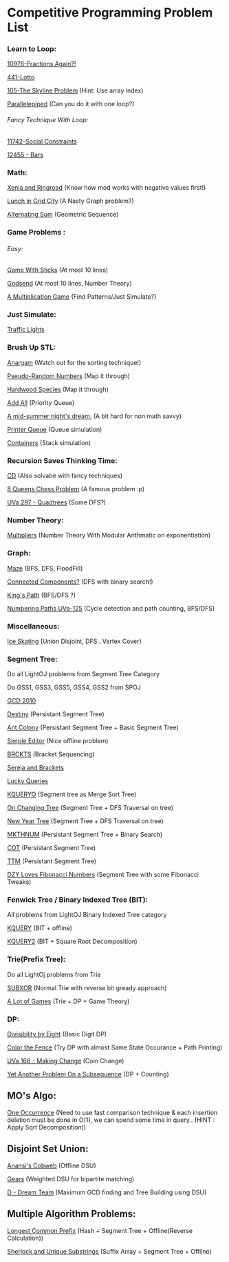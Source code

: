 # Competitive Programming Problem List

### Learn to Loop:
[10976-Fractions Again?!](https://uva.onlinejudge.org/index.php?option=com_onlinejudge&Itemid=8&category=24&page=show_problem&problem=1917)

[441-Lotto](https://uva.onlinejudge.org/index.php?option=com_onlinejudge&Itemid=8&category=24&page=show_problem&problem=382)

[105-The Skyline Problem](https://uva.onlinejudge.org/index.php?option=com_onlinejudge&Itemid=8&category=24&page=show_problem&problem=41) (Hint: Use array index)

[Parallelepiped](http://codeforces.com/problemset/problem/224/A) (Can you do it with one loop?)
###### Fancy Technique With Loop:
[11742-Social Constraints](https://uva.onlinejudge.org/index.php?option=com_onlinejudge&Itemid=8&category=24&page=show_problem&problem=2842)

[12455 - Bars](https://uva.onlinejudge.org/index.php?option=com_onlinejudge&Itemid=8&category=24&page=show_problem&problem=3886)

### Math:
[Xenia and Ringroad](http://codeforces.com/problemset/problem/339/B) (Know how mod works with negative values first!)

[Lunch in Grid City](https://uva.onlinejudge.org/index.php?option=com_onlinejudge&Itemid=8&category=24&page=show_problem&problem=796) (A Nasty Graph problem?)

[Alternating Sum](http://codeforces.com/contest/964/problem/C) (Geometric Sequence)


### Game Problems :
###### Easy:
[Game With Sticks](http://codeforces.com/problemset/problem/451/A) (At most 10 lines)

[Godsend](http://codeforces.com/contest/841/problem/B) (At most 10 lines, Number Theory)

[A Multiplication Game](https://uva.onlinejudge.org/index.php?option=com_onlinejudge&Itemid=8&category=24&page=show_problem&problem=788) (Find Patterns/Just Simulate?)

### Just Simulate:
[Traffic Lights](https://uva.onlinejudge.org/index.php?option=com_onlinejudge&Itemid=8&category=24&page=show_problem&problem=97)

### Brush Up STL:
[Anargam](https://uva.onlinejudge.org/index.php?option=com_onlinejudge&Itemid=8&category=24&page=show_problem&problem=131) (Watch out for the sorting technique!)

[Pseudo-Random Numbers](https://uva.onlinejudge.org/index.php?option=com_onlinejudge&Itemid=8&category=24&page=show_problem&problem=286) (Map it through)

[Hardwood Species](https://uva.onlinejudge.org/index.php?option=com_onlinejudge&Itemid=8&category=24&page=show_problem&problem=1167) (Map it through)

[Add All](https://uva.onlinejudge.org/index.php?option=com_onlinejudge&Itemid=8&category=24&page=show_problem&problem=1895) (Priority Queue)

[A mid-summer night's dream.](https://uva.onlinejudge.org/index.php?option=com_onlinejudge&Itemid=8&category=24&page=show_problem&problem=998) (A bit hard for non math savvy)

[Printer Queue](https://uva.onlinejudge.org/index.php?option=com_onlinejudge&Itemid=8&category=24&page=show_problem&problem=3252) (Queue simulation)

[Containers](https://uva.onlinejudge.org/index.php?option=com_onlinejudge&Itemid=8&category=24&page=show_problem&problem=3503) (Stack simulation)


### Recursion Saves Thinking Time:
[CD](https://uva.onlinejudge.org/index.php?option=com_onlinejudge&Itemid=8&category=24&page=show_problem&problem=565) (Also solvabe with fancy techniques)

[8 Queens Chess Problem](https://uva.onlinejudge.org/index.php?option=com_onlinejudge&Itemid=8&category=24&page=show_problem&problem=691) (A famous problem :p)

[UVa 297 - Quadtrees](https://uva.onlinejudge.org/index.php?option=com_onlinejudge&Itemid=8&category=24&page=show_problem&problem=233) (Some DFS?)

### Number Theory:
[Multipliers](http://codeforces.com/problemset/problem/615/D) (Number Theory With Modular Arithmatic on exponentiation)

### Graph:
[Maze](http://codeforces.com/problemset/problem/377/A) (BFS, DFS, FloodFill)

[Connected Components?](http://codeforces.com/contest/920/problem/E) (DFS with binary search!)

[King's Path](http://codeforces.com/contest/242/problem/C) (BFS/DFS ?)

[Numbering Paths UVa-125](https://uva.onlinejudge.org/index.php?option=com_onlinejudge&Itemid=8&category=24&page=show_problem&problem=61) (Cycle detection and path counting, BFS/DFS)

### Miscellaneous:
[Ice Skating](http://codeforces.com/contest/217/problem/A) (Union Disjoint, DFS.. Vertex Cover)


### Segment Tree:
Do all LightOJ problems from Segment Tree Category

Do GSS1, GSS3, GSS5, GSS4, GSS2 from SPOJ

[GCD 2010](http://acm.timus.ru/problem.aspx?space=1&num=1846)

[Destiny](http://codeforces.com/contest/840/problem/D) (Persistant Segment Tree)

[Ant Colony](http://codeforces.com/problemset/problem/474/F) (Persistant Segment Tree + Basic Segment Tree)

[Simple Editor](https://www.codechef.com/problems/TAEDITOR) (Nice offline problem)

[BRCKTS](http://www.spoj.com/problems/BRCKTS/) (Bracket Sequencing)

[Sereja and Brackets](http://codeforces.com/contest/380/problem/C)

[Lucky Queries](http://codeforces.com/problemset/problem/145/E)

[KQUERYO](http://www.spoj.com/problems/KQUERYO/) (Segment tree as Merge Sort Tree)

[On Changing Tree](http://codeforces.com/contest/396/problem/C) (Segment Tree + DFS Traversal on tree)

[New Year Tree](http://codeforces.com/contest/620/problem/E) (Segment Tree + DFS Traversal on tree)

[MKTHNUM](http://www.spoj.com/problems/MKTHNUM/) (Persistant Segment Tree + Binary Search)

[COT](http://www.spoj.com/problems/COT/) (Persistant Segment Tree)

[TTM](http://www.spoj.com/problems/TTM/) (Persistant Segment Tree)

[DZY Loves Fibonacci Numbers](http://codeforces.com/contest/446/problem/C) (Segment Tree with some Fibonacci Tweaks)

### Fenwick Tree / Binary Indexed Tree (BIT):

All problems from LightOJ Binary Indexed Tree category

[KQUERY](http://www.spoj.com/problems/KQUERY/) (BIT + offline)

[KQUERY2](http://www.spoj.com/problems/KQUERY2/) (BIT + Square Root Decomposition)

### Trie(Prefix Tree):
Do all LightOj problems from Trie

[SUBXOR](http://www.spoj.com/problems/SUBXOR/) (Normal Trie with reverse bit gready approach)

[A Lot of Games](http://codeforces.com/contest/455/problem/B) (Trie + DP + Game Theory)


### DP:
[Divisibility by Eight](http://codeforces.com/contest/550/problem/C)  (Basic Digit DP)

[Color the Fence](http://codeforces.com/contest/349/problem/B) (Try DP with almost Same State Occurance + Path Printing)

[UVa 166 - Making Change](https://uva.onlinejudge.org/index.php?option=com_onlinejudge&Itemid=8&category=24&page=show_problem&problem=102) (Coin Change)

[Yet Another Problem On a Subsequence](http://codeforces.com/contest/1000/problem/D) (DP + Counting)


## MO's Algo:
[One Occurrence](http://codeforces.com/contest/1000/problem/F) (Need to use fast comparison technique & each insertion deletion must be done in O(1), we can spend some time in query.. (HINT : Apply Sqrt Decomposition))


## Disjoint Set Union:
[Anansi's Cobweb](http://acm.timus.ru/problem.aspx?space=1&num=1671) (Offline DSU)

[Gears](https://www.codechef.com/JULY18B/problems/GEARS) (Weighted DSU for bipartite matching)

[D - Dream Team](http://codeforces.com/gym/101840) (Maximum GCD finding and Tree Building using DSU)

## Multiple Algorithm Problems:
[Longest Common Prefix](https://www.spoj.com/problems/STRLCP/) (Hash + Segment Tree + Offline(Reverse Calculation))

[Sherlock and Unique Substrings](https://www.hackerrank.com/contests/101hack26/challenges/sherlock-and-unique-substrings/problem) (Suffix Array + Segment Tree + Offline)

